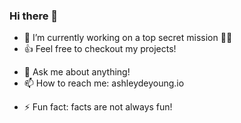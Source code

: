 ### Hi there 👋




- 🔭 I’m currently working on a top secret mission 🕵️‍♀️
- 👍 Feel free to checkout my projects!
<!-- - 👯 I’m looking to collaborate on ... -->
<!-- - 🤔 I’m looking for help with ... -->
- 💬 Ask me about anything!
- 📫 How to reach me: ashleydeyoung.io
<!-- - 😄 Pronouns: ... -->
- ⚡ Fun fact: facts are not always fun!


